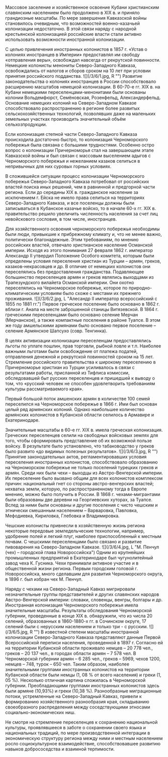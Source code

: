 Массовое заселение и хозяйственное освоение Кубани христианским славянским населением было продолжено в ХIХ в. и приняло грандиозные масштабы. По мере завершения Кавказской войны становилось очевидным, что возможностей военно-казачьей колонизации недостаточно. В этой связи наряду с народной крестьянской колонизацией российские власти стали активно использовать возможности иностранной колонизации.

С целью привлечения иностранных колонистов в 1857 г. «Устав о колониях иностранцев в Империи» предоставлял им свободу «отправления веры»,  освобождал навсегда от рекрутской повинности. Немецкие колонисты менониты Северо-Западного Кавказа, освобождались от налогов и сборов сроком на 10 лет  при условии принятия российского подданства. 
![](/3/6/1.jpg, R "")
Развитие законодательства о колониях иностранцев в России способствовало расширению масштабов немецкой колонизации. В 60-70-е гг. ХIХ в. на Кубани немецкими переселенцами-менонитами были основаны колонии Вольдемфюрст, Семёновская, Розенфельд, Александерфельд. Основание немецких колоний на Северо-Западном Кавказе способствовало распространению в регионе более развитых сельскохозяйственных технологий, позволявших даже на маленьких земельных участках производить значительный объём сельхозпродукции. 

Если колонизация степной части Северо-Западного Кавказа происходила достаточно быстро, то колонизация Черноморского побережья была связана с большими трудностями. Особенно остро вопрос о колонизации Причерноморья стал на завершающем этапе Кавказской войны и был связан с массовым выселением адыгов с Черноморского побережья и нежеланием казаков селиться в непривычных для них суровых горных условиях. 

В сложившейся ситуации процесс колонизации Черноморского побережья Северо-Западного Кавказа потребовал от российских властей поиска иных решений, чем в равнинной и предгорной части региона. Если до  середины XIX в. гражданское население за исключением г. Ейска не имело права селиться на территориях Северо-Западного Кавказа, и все поселенцы должны были записываться в Кубанское казачье войско, то в начале 60-х гг. XIX в. правительство решило увеличить численность населения за счет лиц невойскового сословия, в том числе, иностранцев.

Для хозяйственного освоения черноморского побережья необходимы были люди, привыкшие к прибрежному климату и, что не менее важно, политически благонадежные.  Этим требованиям, по мнению российских властей, отвечало христианское население Османской империи. Исходя из этого понимания 27 февраля 1862 г. император Александр II утвердил Положение Особого комитета, которым были определены условия переселения христиан из Турции – армян, греков, казаков-некрасовцев и др. В отличие от немецких колонистов они переселялись без предоставления гражданства. 
Подавляющее большинство переселенцев армян и греков являлись выходцами из Трапезундского вилайета  Османской империи. Они охотно переселялись на Черноморское побережье, которое по природно-климатическим условиям было схоже с местами их прежнего проживания. 
![](/3/6/2.jpg, L "Алесандр II  император всероссийский  с 1855 по 1881 гг.")
Первое греческое поселение было основано в 1862 г. вблизи г. Анапа на месте заброшенной станицы Витязевской. В 1864 г. греческими переселенцами было основано селение Мерчан (Мерчанское), а также компактные поселения в районе Туапсе. В этом же году амшельскими армянами было основано первое поселение – селение Армянское Шапсухо (совр. Тенгинка). 

В целях активизации колонизации переселенцам предоставлялись льготы по уплате пошлин, прав торговли, рыбной ловле и т.п. Наиболее важными льготами были освобождение от платежа податей, отправления денежной и рекрутской повинностей сроком на 15 лет. Стремление российского правительства к широкому переселению в Причерноморье христиан из Турции усиливалось в связи с результатами работы, присланной из Тифлиса комиссии, обследовавшей быт русских переселенцев и пришедшей к выводу о том, что «русский человек не способен удовлетворить требованиям культуры рассматриваемого края».

Первый большой поток амшенских армян в количестве 100 семей переселился на Черноморское побережье в 1866 г. Ими был основан целый ряд армянских колоний. Однако наибольшее количество армянских колонистов в Кубанской области селилось в Армавире и Екатеринодаре. 

Значительные масштабы в 60-е гг. XIX в. имела греческая колонизация. Греческих переселенцев селили на свободных войсковых землях для того, чтобы сформировать представление об их возможной  пользе войску. В результате было установлено, что табаководство у греков было развито «до видимых полезных результатов». 
![](/3/6/3.jpg, R "")
Принятие законодательных актов, регламентировавших условия переселения иностранных колонистов, способствовало образованию на Черноморском побережье не только поселений турецких греков и армян. Среди них были чехи – выходцы из Австро-Венгерской империи. Их переселение было вызвано общим для всех колонистов комплексом причин: национальный гнет со стороны австро-венгерских властей; нехватка земли, которую, по распространенному тогда в Европе мнению, можно было получить в России. В 1868 г. чехами-мигрантами были образованы две деревни на Георгиевских хуторах, за Туапсе. Вслед за ними были основаны и другие поселения с чисто чешским и этнически смешанным населением – Варваровка, Павловка, Мефодиевка, Кириловка, Глебовка и Владимировка. 

Чешские колонисты привнесли в хозяйственную жизнь региона некоторые передовые земледельческие технологии, например, удобрение полей и легкий плуг, наиболее приспособленный к местным почвам. С чешскими переселенцами было связано и развитие пивоварения на Северо-Западном Кавказе.
![](/3/6/4.jpg, L "М. Пенчул (чех) – городской глава Новороссийска")
Одним из крупнейших промышленных предприятий в Екатеринодаре был чугунолитейный завод чеха К. Гусника. Чехи принимали активное участие и в общественной жизни региона. Первым городским головой г. Новороссийска, много сделавшим для развития Черноморского округа, в 1896 г. был избран чех М. Пенчул. 

Наряду с чехами на Северо-Западный Кавказ мигрировали незначительные группы представителей и других славянских народов Австро-Венгерской империи: словаки, словенцы, венгры, болгары и др. 
Иностранная колонизация Черноморского побережья имела значительные масштабы. Результаты обследования Черноморской губернии, проведенные в конце ХIХ в.  обнаружили, что из числа 20 селений, образованных в 1860-1880-х гг. в Сочинском округе, 17 селений были с нерусским населением и только три - с русским. 
![](/3/6/5.jpg, R "")
В известной степени масштабы иностранной колонизации Северо-Западного Кавказа представляют данные Первой Всероссийской переписи населения, проведенной в 1897 г.  Согласно ей на территории Кубанской области проживало  немцев – 20 778 чел., греков – 20 137 чел., в городах области армян – 7 578 чел. В Черноморской губернии армян – 6 285 чел., греков – 5969, чехов 1200, немцев – 748, турок – 650 чел. Таким образом, наиболее значительными группами иностранных колонистов на территории Кубанской области были немцы (1, 08 % от всего населения) и греки (1, 05 %). Несколько отличная картина сложилась в Черноморской губернии. Преобладающими группами иностранных колонистов здесь были армяне (10,93%) и греки (10,38 %).
Разнообразные миграционные потоки, устремленные на Северо-Западный Кавказ, привели к формированию хозяйственного разнообразия края, складыванию  своеобразного распределения между соседствующими этносами  социально-экономических ниш.

Не смотря на стремление переселенцев к сохранению национальной культуры, проявлявшееся в заботе о сохранении своего языка и национальных традиций, по мере производственной интеграции в экономическую структуру региона между ними и местным населением росло социокультурное взаимодействие, способствовавшее развитию навыков добрососедства и взаимной терпимости.
